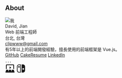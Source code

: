 <div class="text-center">
  <div><h2>About</h2></div>
  <div class="">
    <img class="w-32 rounded-full" :src="$withBase('/images/pic.png')"  alt="我" />
  </div>
  <div class="text-3xl my-2">David, Jian</div>
  <div class="text-xl">Web 前端工程師</div>
  <div class="my-1 text-sm">台北, 台灣</div>
  <div class="my-1 text-sm">
    <a href="mailto:clipwww@gmail.com">clipwww@gmail.com</a>
  </div>
  <div class="my-5">有5年以上的前端開發經驗，擅長使用的前端框架是 <span class="text-vue font-bold">Vue.js</span>。</div>
  <div>
    <a class="text-lg mx-3 no-underline" href="https://github.com/clipwww" target="_blank">GitHub<OutboundLink /></a>
    <a class="text-lg mx-3 no-underline" href="https://www.cakeresume.com/me/er-ting-jian" target="_blank">CakeResume<OutboundLink /></a>
    <a class="text-lg mx-3 no-underline" href="https://www.linkedin.com/in/davidjian/" target="_blank">LinkedIn<OutboundLink /></a>
  </div>
</div>

<div class="my-8 text-center">．．．</div>



<div class="flex items-center justify-center">
  <NavLink class="mx-3" link="https://clipwww.github.io/log/#/movie">
    <svg xmlns="http://www.w3.org/2000/svg" xmlns:xlink="http://www.w3.org/1999/xlink" aria-hidden="true" role="img" class="iconify iconify--mdi" width="32" height="32" preserveAspectRatio="xMidYMid meet" viewBox="0 0 24 24"><path d="M4 15h2a2 2 0 0 1 2 2v2h1v-2a2 2 0 0 1 2-2h2a2 2 0 0 1 2 2v2h1v-2a2 2 0 0 1 2-2h2a2 2 0 0 1 2 2v2h1v3H1v-3h1v-2a2 2 0 0 1 2-2m7-8l4 3l-4 3V7M4 2h16a2 2 0 0 1 2 2v9.54a3.89 3.89 0 0 0-2-.54V4H4v9c-.73 0-1.41.19-2 .54V4a2 2 0 0 1 2-2z" fill="currentColor"></path></svg>
  </NavLink>
  <!-- <NavLink class="mx-3" link="../umamusume/">
    <svg xmlns="http://www.w3.org/2000/svg" xmlns:xlink="http://www.w3.org/1999/xlink" aria-hidden="true" role="img" class="iconify iconify--mdi" width="32" height="32" preserveAspectRatio="xMidYMid meet" viewBox="0 0 24 24"><path d="M19 4h1V1h-4v3s2 4 2 8s-2 7-6 7s-6-3-6-7s2-8 2-8V1H4v3h1S2 8 2 14c0 5 5 9 10 9s10-4 10-9c0-6-3-10-3-10M4 13c-.6 0-1-.4-1-1s.4-1 1-1s1 .4 1 1s-.4 1-1 1m2 6c-.6 0-1-.4-1-1s.4-1 1-1s1 .4 1 1s-.4 1-1 1m6 3c-.6 0-1-.4-1-1s.4-1 1-1s1 .4 1 1s-.4 1-1 1m6-3c-.6 0-1-.4-1-1s.4-1 1-1s1 .4 1 1s-.4 1-1 1m2-6c-.6 0-1-.4-1-1s.4-1 1-1s1 .4 1 1s-.4 1-1 1z" fill="currentColor"></path></svg>
  </NavLink> -->
  <NavLink class="mx-3" link="../game/">
    <svg xmlns="http://www.w3.org/2000/svg" xmlns:xlink="http://www.w3.org/1999/xlink" aria-hidden="true" role="img" class="iconify iconify--mdi" width="32" height="32" preserveAspectRatio="xMidYMid meet" viewBox="0 0 24 24"><path d="M10.04 20.4H7.12c-.93 0-1.82-.4-2.48-1.04C4 18.7 3.6 17.81 3.6 16.88V7.12c0-.93.4-1.82 1.04-2.48C5.3 4 6.19 3.62 7.12 3.62h2.92V20.4M7.12 2A5.12 5.12 0 0 0 2 7.12v9.76C2 19.71 4.29 22 7.12 22h4.53V2H7.12M5.11 8c0 1.04.84 1.88 1.89 1.88c1.03 0 1.87-.84 1.87-1.88S8.03 6.12 7 6.12c-1.05 0-1.89.84-1.89 1.88m12.5 3c1.11 0 2.01.89 2.01 2c0 1.12-.9 2-2.01 2c-1.11 0-2.03-.88-2.03-2c0-1.11.92-2 2.03-2m-.73 11A5.12 5.12 0 0 0 22 16.88V7.12C22 4.29 19.71 2 16.88 2h-3.23v20h3.23z" fill="currentColor"></path></svg>
  </NavLink>
  <!-- <NavLink class="mx-3" link="">
    <svg xmlns="http://www.w3.org/2000/svg" xmlns:xlink="http://www.w3.org/1999/xlink" aria-hidden="true" role="img" class="iconify iconify--mdi" width="32" height="32" preserveAspectRatio="xMidYMid meet" viewBox="0 0 24 24"><path d="M20 2c-.28 0-.5.11-.71.29l-9.5 9.5c-.04.04-.07.08-2.56 3.56L4 18.59l-.29-.3C3.5 18.1 3.26 18 3 18c-.56 0-1 .44-1 1c0 .26.1.5.29.71l2 2c.39.4 1.02.41 1.42.03c.4-.39.41-1.02 0-1.45l-.3-.29l3.23-3.23l3.57-2.56l9.5-9.5c.39-.39.39-1.03 0-1.42l-1-1C20.5 2.1 20.26 2 20 2m-1.5 11a2.5 2.5 0 0 0-2.5 2.5a2.5 2.5 0 0 0 2.5 2.5a2.5 2.5 0 0 0 2.5-2.5a2.5 2.5 0 0 0-2.5-2.5z" fill="currentColor"></path></svg>
  </NavLink> -->
</div>


